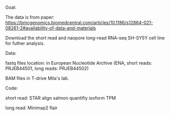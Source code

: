 Goal:

The data is from paper: https://bmcgenomics.biomedcentral.com/articles/10.1186/s12864-021-08261-2#availability-of-data-and-materials

Download the short read and naopore long-read RNA-seq SH-SY5Y cell line for futher analysis.

Data:

fastq files location: in European Nucleotide Archive (ENA, short reads: PRJEB44501, long reads: PRJEB44502)

BAM files in T-drive Mila's lab.


Code:

short read:
  STAR align 
  salmon quantifiy isoform TPM

  

long read:
  Minimap2
  flair 
